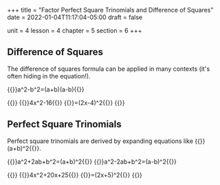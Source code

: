 +++
title = "Factor Perfect Square Trinomials and Difference of Squares"
date = 2022-01-04T11:17:04-05:00
draft = false

unit = 4
lesson = 4
chapter = 5
section = 6
+++

## Difference of Squares

The difference of squares formula can be applied in many contexts (it's often hiding in the equation!).

{{<md>}}a^2-b^2=(a+b)(a-b){{</md>}}

{{<eg id="1a">}}
{{<md>}}4x^2-16{{</md>}}
{{<md>}}=(2x-4)^2{{</md>}}
{{</eg>}}

## Perfect Square Trinomials

Perfect square trinomials are derived by expanding equations like {{<mi>}}(a+b)^2{{</mi>}}.

{{<md>}}a^2+2ab+b^2=(a+b)^2{{</md>}}
{{<md>}}a^2-2ab+b^2=(a-b)^2{{</md>}}

{{<eg id="4a">}}
{{<md>}}4x^2+20x+25{{</md>}}
{{<md>}}=(2x+5)^2{{</md>}}
{{</eg>}}
